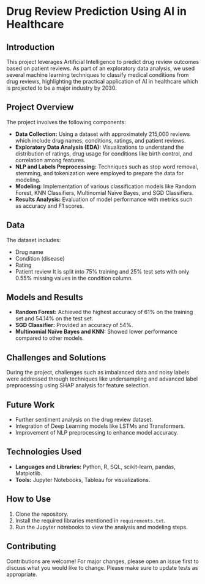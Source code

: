 # Drug Review Prediction Using AI in Healthcare

## Introduction
This project leverages Artificial Intelligence to predict drug review outcomes based on patient reviews. As part of an exploratory data analysis, we used several machine learning techniques to classify medical conditions from drug reviews, highlighting the practical application of AI in healthcare which is projected to be a major industry by 2030.

## Project Overview
The project involves the following components:
- **Data Collection:** Using a dataset with approximately 215,000 reviews which include drug names, conditions, ratings, and patient reviews.
- **Exploratory Data Analysis (EDA):** Visualizations to understand the distribution of ratings, drug usage for conditions like birth control, and correlation among features.
- **NLP and Labels Preprocessing:** Techniques such as stop word removal, stemming, and tokenization were employed to prepare the data for modeling.
- **Modeling:** Implementation of various classification models like Random Forest, KNN Classifiers, Multinomial Naïve Bayes, and SGD Classifiers.
- **Results Analysis:** Evaluation of model performance with metrics such as accuracy and F1 scores.

## Data
The dataset includes:
- Drug name
- Condition (disease)
- Rating
- Patient review
It is split into 75% training and 25% test sets with only 0.55% missing values in the condition column.

## Models and Results
- **Random Forest:** Achieved the highest accuracy of 61% on the training set and 54.14% on the test set.
- **SGD Classifier:** Provided an accuracy of 54%.
- **Multinomial Naïve Bayes and KNN:** Showed lower performance compared to other models.

## Challenges and Solutions
During the project, challenges such as imbalanced data and noisy labels were addressed through techniques like undersampling and advanced label preprocessing using SHAP analysis for feature selection.

## Future Work
- Further sentiment analysis on the drug review dataset.
- Integration of Deep Learning models like LSTMs and Transformers.
- Improvement of NLP preprocessing to enhance model accuracy.

## Technologies Used
- **Languages and Libraries:** Python, R, SQL, scikit-learn, pandas, Matplotlib.
- **Tools:** Jupyter Notebooks, Tableau for visualizations.

## How to Use
1. Clone the repository.
2. Install the required libraries mentioned in `requirements.txt`.
3. Run the Jupyter notebooks to view the analysis and modeling steps.

## Contributing
Contributions are welcome! For major changes, please open an issue first to discuss what you would like to change. Please make sure to update tests as appropriate.
 
